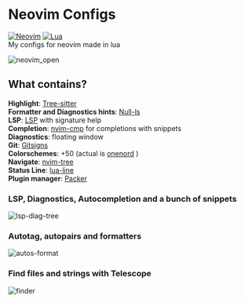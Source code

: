 # Neovim Configs
<a href='https://neovim.io/' target='_blank'>![Neovim](https://img.shields.io/badge/NeoVim-%2357A143.svg?&style=flat&logo=neovim&logoColor=white)</a> <a href='https://www.lua.org/' target='_blank'>![Lua](https://img.shields.io/badge/lua-%232C2D72.svg?style=flat&logo=lua&logoColor=white)</a>  
My configs for neovim made in lua

![neovim_open](https://user-images.githubusercontent.com/64340912/182046729-f161c034-6e4c-40a5-91f0-bef9d2e3f565.png)



## What contains?
**Highlight**: [Tree-sitter](https://github.com/nvim-treesitter)  
**Formatter and Diagnostics hints**: [Null-ls](https://github.com/jose-elias-alvarez/null-ls.nvim)  
**LSP**: [LSP](https://github.com/neovim/nvim-lspconfig) with signature help  
**Completion**: [nvim-cmp](https://github.com/hrsh7th/nvim-cmp) for completions with snippets  
**Diagnostics**: floating window  
**Git**: [Gitsigns](https://github.com/lewis6991/gitsigns.nvim)  
**Colorschemes**: +50  (actual is [onenord](https://github.com/rmehri01/onenord.nvim) )  
**Navigate**: [nvim-tree](https://github.com/kyazdani42/nvim-tree.lua)  
**Status Line**: [lua-line](https://github.com/nvim-lualine/lualine.nvim)  
**Plugin manager**: [Packer](https://github.com/wbthomason/packer.nvim)  


### LSP, Diagnostics, Autocompletion and a bunch of snippets
![lsp-diag-tree](https://user-images.githubusercontent.com/64340912/176177114-5b4f053f-d203-4bd1-97b1-f2c3900432e7.gif)

### Autotag, autopairs and formatters
![autos-format](https://user-images.githubusercontent.com/64340912/176177179-d1e20f22-7090-43dc-a4bd-f1503192505e.gif)

### Find files and strings with Telescope
![finder](https://user-images.githubusercontent.com/64340912/176177301-d9c9a6df-e724-4b91-8693-f0fd8d350b5b.gif)
